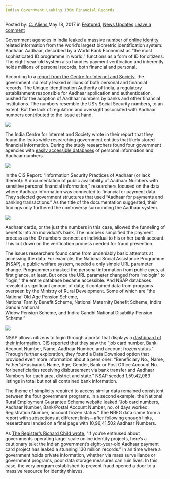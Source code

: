 ```yaml
---
Indian Government Leaking 130m Financial Records
---
```

<article class="post-listing post-19954 post type-post status-publish format-standard has-post-thumbnail hentry category-deepdot-news category-news-updates tag-130m tag-financial tag-government tag-indian tag-leaking tag-records">
    <div class="post-inner">
    <p class="post-meta">
    <span>Posted by: <a href="https://www.deepdotweb.com/author/caliens/" title="">C. Aliens </a></span>
    <span>May 18, 2017</span>
    <span>in <a href="https://www.deepdotweb.com/category/deepdot-news/" rel="category tag">Featured</a>, <a href="https://www.deepdotweb.com/category/news-updates/" rel="category tag">News Updates</a></span>
    <span><a href="https://www.deepdotweb.com/2017/05/18/indian-government-leaking-130m-financial-records/#respond">Leave a comment</a></span>
    </p>
    <div class="clear"></div>
    <div class="entry">
    <p>Government agencies in India leaked a massive number of <a href="https://www.deepdotweb.com/tag/web/">online identity</a> related information from the world&#8217;s largest biometric identification system: Aadhaar. Aadhaar, described by a World Bank Economist as “the most sophisticated ID programme in world,” functions as a form of ID for citizens. The eight-year-old system also handles payment verification and inherently holds millions of personal records, both financial and personal.</p>
    <p>According to a <a href="http://cis-india.org/internet-governance/information-security-practices-of-aadhaar-or-lack-thereof-a-documentation-of-public-availability-of-aadhaar-numbers-with-sensitive-personal-financial-information-1">report from the Centre for Internet and Society</a>, the government indirectly leaked millions of both personal and financial records. The Unique Identification Authority of India, a regulatory establishment responsible for Aadhaar application and authentication, pushed for the adoption of Aadhaar numbers by banks and other financial institutions. The numbers resemble the US’s Social Security numbers, to an extent. But the lack of regulation and oversight associated with Aadhaar numbers contributed to the issue at hand.</p>
    <p><img class="wp-image-19964 aligncenter" src="https://www.deepdotweb.com/wp-content/uploads/2017/05/word-image-70.jpeg" srcset="https://www.deepdotweb.com/wp-content/uploads/2017/05/word-image-70.jpeg 660w, https://www.deepdotweb.com/wp-content/uploads/2017/05/word-image-70-300x136.jpeg 300w, https://www.deepdotweb.com/wp-content/uploads/2017/05/word-image-70-272x125.jpeg 272w" sizes="(max-width: 660px) 100vw, 660px" /></p>
    <p>The India Centre for Internet and Society wrote in their report that they found the leaks while researching government entities that likely stored financial information. During the study researchers found four government agencies with <a href="https://www.deepdotweb.com/tag/breach/">easily accessible databases</a> of personal information and Aadhaar numbers.</p>
    <p><img class="wp-image-19965 aligncenter" src="https://www.deepdotweb.com/wp-content/uploads/2017/05/word-image-71.jpeg" srcset="https://www.deepdotweb.com/wp-content/uploads/2017/05/word-image-71.jpeg 800w, https://www.deepdotweb.com/wp-content/uploads/2017/05/word-image-71-300x225.jpeg 300w" sizes="(max-width: 800px) 100vw, 800px" /></p>
    <p>In the CIS Report: “Information Security Practices of Aadhaar (or lack thereof): A documentation of public availability of Aadhaar Numbers with sensitive personal financial information,” researchers focused on the data where Aadhaar information was connected to financial or payment data. They selected government structures that used “Aadhaar for payments and banking transactions.” As the title of the documentation suggested, their findings only furthered the controversy surrounding the Aadhaar system.</p>
    <p><img class="wp-image-19966 aligncenter" src="https://www.deepdotweb.com/wp-content/uploads/2017/05/word-image-72.jpeg" srcset="https://www.deepdotweb.com/wp-content/uploads/2017/05/word-image-72.jpeg 800w, https://www.deepdotweb.com/wp-content/uploads/2017/05/word-image-72-300x225.jpeg 300w" sizes="(max-width: 800px) 100vw, 800px" /></p>
    <p>Aadhaar cards, or the just the numbers in this case, allowed the funneling of benefits into an individual&#8217;s bank. The numbers simplified the payment process as the ID numbers connect an individual to his or her bank account. This cut down on the verification process needed for fraud prevention.</p>
    <p>The issues researchers found came from undeniably basic attempts at accessing the data. For example, the National Social Assistance Programme (NSAP), a public welfare system, needed a only simple URL parameter change. Programmers masked the personal information from public eyes, at first glance, at least. But once the URL parameter changed from “nologin” to “login,” the entire database became accessible. And NSAP databases revealed a significant amount of data; it contained data from programs overseen by the Ministry of Rural Development. Some of which are “the National Old Age Pension Scheme,<br />
    National Family Benefit Scheme, National Maternity Benefit Scheme, Indira Gandhi National<br />
    Widow Pension Scheme, and Indira Gandhi National Disability Pension Scheme.”</p>
    <p><img class="wp-image-19967 aligncenter" src="https://www.deepdotweb.com/wp-content/uploads/2017/05/word-image-73.jpeg" srcset="https://www.deepdotweb.com/wp-content/uploads/2017/05/word-image-73.jpeg 800w, https://www.deepdotweb.com/wp-content/uploads/2017/05/word-image-73-300x225.jpeg 300w" sizes="(max-width: 800px) 100vw, 800px" /></p>
    <p>NSAP allows citizens to login through a portal that displays a <a href="https://www.deepdotweb.com/tag/cyber/">dashboard of their information</a>. CIS reported that they saw the “job card number, Bank Account Number, Name, Aadhaar Number, and account frozen status.” Through further exploration, they found a Data Download option that provided even more information about a pensioner: “Beneficiary No., Name, Father’s/Husband’s Name, Age, Gender, Bank or Post Office Account No. for beneficiaries receiving disbursement via bank transfer and Aadhaar Numbers for each area, district and state.” NSAP seeded 1,59,42,083 listings in total but not all contained bank information.</p>
    <p>The theme of simplicity required to access similar data remained consistent between the four government programs. In a second example, the National Rural Employment Guarantee Scheme website leaked “Job card numbers, Aadhaar Number, Bank/Postal Account Number, no. of days worked, Registration Number, account frozen status.” The NREG data came from a report with subsections at different links—after following enough links, researchers landed on a final page with 10,96,41,502 Aadhaar Numbers.</p>
    <p>As <a href="https://www.theregister.co.uk/2017/05/03/135_million_aadhaar_indian_government_payment_card_details_leaked/">The Register’s Richard Child wrote</a>, “If you&#8217;re enthused about governments operating large-scale online identity projects, here&#8217;s a cautionary tale: the Indian government&#8217;s eight-year-old Aadhaar payment card project has leaked a stunning 130 million records.” In an time where a government holds private information, whether via mass surveillance or government programs, poor data storage measures can ruin lives. In this case, the very program established to prevent fraud opened a door to a massive resource for identity thieves.</p>
    </div>
    <span style="display:none"><a href="https://www.deepdotweb.com/tag/130m/" rel="tag">130m</a> <a href="https://www.deepdotweb.com/tag/financial/" rel="tag">financial</a> <a href="https://www.deepdotweb.com/tag/government/" rel="tag">government</a> <a href="https://www.deepdotweb.com/tag/indian/" rel="tag">indian</a> <a href="https://www.deepdotweb.com/tag/leaking/" rel="tag">leaking</a> <a href="https://www.deepdotweb.com/tag/records/" rel="tag">records</a></span> <span style="display:none" class="updated">2017-05-18</span>
    <div style="display:none" class="vcard author" itemprop="author" itemscope itemtype="http://schema.org/Person"><strong class="fn" itemprop="name"><a href="https://www.deepdotweb.com/author/caliens/" title="Posts by C. Aliens" rel="author">C. Aliens</a></strong></div>
    </div>
</article>

